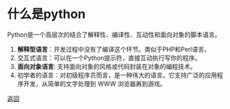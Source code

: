 # 什么是python

Python是一个高层次的结合了解释性、编译性、互动性和面向对象的脚本语言。

1. **解释型语言**：开发过程中没有了编译这个环节。类似于PHP和Perl语言。
2. 交互式语言：可以在一个Python提示符，直接互动执行写你的程序。
3. **面向对象语言**: 支持面向对象的风格或代码封装在对象的编程技术。
4. 初学者的语言：对初级程序员而言，是一种伟大的语言，它支持广泛的应用程序开发，从简单的文字处理到 WWW 浏览器再到游戏。

[返回](../README.md)